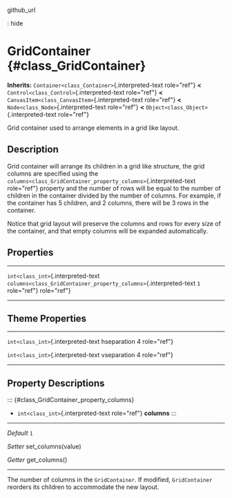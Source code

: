 github\_url

:   hide

GridContainer {#class_GridContainer}
=============

**Inherits:** `Container<class_Container>`{.interpreted-text role="ref"}
**\<** `Control<class_Control>`{.interpreted-text role="ref"} **\<**
`CanvasItem<class_CanvasItem>`{.interpreted-text role="ref"} **\<**
`Node<class_Node>`{.interpreted-text role="ref"} **\<**
`Object<class_Object>`{.interpreted-text role="ref"}

Grid container used to arrange elements in a grid like layout.

Description
-----------

Grid container will arrange its children in a grid like structure, the
grid columns are specified using the
`columns<class_GridContainer_property_columns>`{.interpreted-text
role="ref"} property and the number of rows will be equal to the number
of children in the container divided by the number of columns. For
example, if the container has 5 children, and 2 columns, there will be 3
rows in the container.

Notice that grid layout will preserve the columns and rows for every
size of the container, and that empty columns will be expanded
automatically.

Properties
----------

  ------------------------------------ ------------------------------------------------------------------- ------
  `int<class_int>`{.interpreted-text   `columns<class_GridContainer_property_columns>`{.interpreted-text   `1`
  role="ref"}                          role="ref"}                                                         

  ------------------------------------ ------------------------------------------------------------------- ------

Theme Properties
----------------

  ------------------------------------ ------------- ---
  `int<class_int>`{.interpreted-text   hseparation   4
  role="ref"}                                        

  `int<class_int>`{.interpreted-text   vseparation   4
  role="ref"}                                        
  ------------------------------------ ------------- ---

Property Descriptions
---------------------

::: {#class_GridContainer_property_columns}
-   `int<class_int>`{.interpreted-text role="ref"} **columns**
:::

  ----------- ---------------------
  *Default*   `1`

  *Setter*    set\_columns(value)

  *Getter*    get\_columns()
  ----------- ---------------------

The number of columns in the `GridContainer`. If modified,
`GridContainer` reorders its children to accommodate the new layout.

